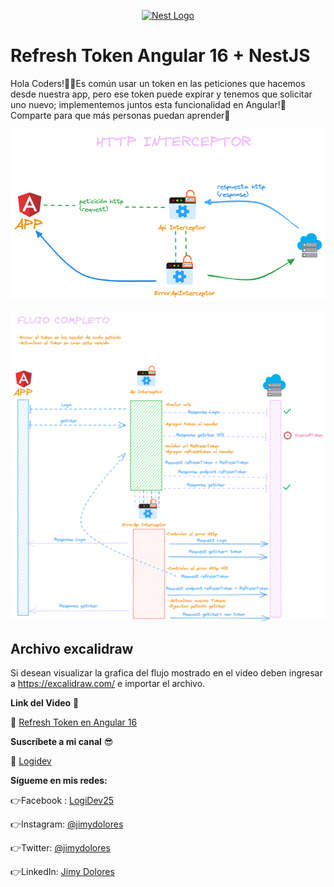 <p align="center">
  <a href="http://nestjs.com/" target="blank"><img src="https://nestjs.com/img/logo-small.svg" width="200" alt="Nest Logo" /></a>
</p>

# Refresh Token Angular 16 + NestJS

Hola Coders!🙋‍♂️Es común usar un token en las peticiones que hacemos desde nuestra app, pero ese token puede expirar y tenemos que solicitar uno nuevo; implementemos juntos esta funcionalidad en Angular!🤗Comparte para que más personas puedan aprender🚀

<p align="center">
  <a href="https://www.youtube.com/@LogiDev?sub_confirmation=1" target="blank"><img src="../interceptor.png"  alt="Nest Logo" /></a>
</p>

<p align="center">
  <a href="https://www.youtube.com/@LogiDev?sub_confirmation=1" target="blank"><img src="../flujo_refresh_token.png"  alt="Nest Logo" /></a>
</p>

## Archivo excalidraw

Si desean visualizar la grafica del flujo mostrado en el video deben ingresar a https://excalidraw.com/ e importar el archivo.

**Link del Video** 🤖

🔗 [Refresh Token en Angular 16](https://youtu.be/aolGFrOPkVk)

**Suscríbete a mi canal** 😎

🔗 [Logidev](https://www.youtube.com/c/LogiDev)

**Sígueme en mis redes:**

👉Facebook : [LogiDev25](https://facebook.com/LogiDev25)

👉Instagram: [@jimydolores](https://instagram.com/jimydolores/)

👉Twitter: [@jimydolores](https://twitter.com/jimydolores)

👉LinkedIn: [Jimy Dolores](https://linkedin.com/in/jimyhuachodolores/)
